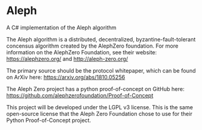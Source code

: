 # Aleph
A C# implementation of the Aleph algorithm

The Aleph algorithm is a distributed, decentralized, byzantine-fault-tolerant concensus algorithm created by the AlephZero foundation.
For more information on the AlephZero Foundation, see their website:  https://alephzero.org/ and http://aleph-zero.org/

The primary source should be the protocol whitepaper, which can be found on ArXiv here:  https://arxiv.org/abs/1810.05256

The Aleph Zero project has a python proof-of-concept on GitHub here:  https://github.com/alephzerofoundation/Proof-of-Concept

This project will be developed under the LGPL v3 license.  This is the same open-source license that the Aleph Zero Foundation chose to use for their Python Proof-of-Concept project.
